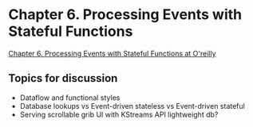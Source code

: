# Chapter 6. Processing Events with Stateful Functions

[Chapter 6. Processing Events with Stateful Functions at O'reilly](https://learning.oreilly.com/library/view/designing-event-driven-systems/9781492038252/ch06.html)

## Topics for discussion
- Dataflow and functional styles
- Database lookups vs Event-driven stateless vs Event-driven stateful
- Serving scrollable grib UI with KStreams API lightweight db?
